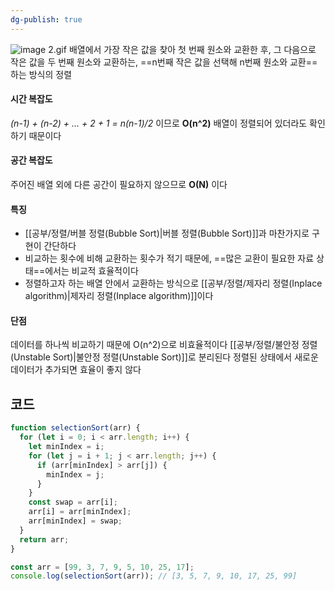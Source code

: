 ```yaml
---
dg-publish: true
---
```

![image 2.gif](/img/user/%EC%B2%A8%EB%B6%80%ED%8C%8C%EC%9D%BC/image%202.gif)
배열에서 가장 작은 값을 찾아 첫 번째 원소와 교환한 후, 그 다음으로 작은 값을 두 번째 원소와 교환하는, ==n번째 작은 값을 선택해 n번째 원소와 교환==하는 방식의 정렬


#### 시간 복잡도
*(n-1) + (n-2) + ... + 2 + 1 = n(n-1)/2* 이므로 **O(n^2)**
배열이 정렬되어 있더라도 확인하기 때문이다

#### 공간 복잡도
주어진 배열 외에 다른 공간이 필요하지 않으므로 **O(N)** 이다

#### 특징
- [[공부/정렬/버블 정렬(Bubble Sort)\|버블 정렬(Bubble Sort)]]과 마찬가지로 구현이 간단하다
- 비교하는 횟수에 비해 교환하는 횟수가 적기 때문에, ==많은 교환이 필요한 자료 상태==에서는 비교적 효율적이다
- 정렬하고자 하는 배열 안에서 교환하는 방식으로 [[공부/정렬/제자리 정렬(Inplace algorithm)\|제자리 정렬(Inplace algorithm)]]이다

#### 단점
데이터를 하나씩 비교하기 때문에 O(n^2)으로 비효율적이다
[[공부/정렬/불안정 정렬(Unstable Sort)\|불안정 정렬(Unstable Sort)]]로 분리된다
정렬된 상태에서 새로운 데이터가 추가되면 효율이 좋지 않다

## 코드
```javascript
function selectionSort(arr) {
  for (let i = 0; i < arr.length; i++) {
    let minIndex = i;
    for (let j = i + 1; j < arr.length; j++) {
      if (arr[minIndex] > arr[j]) {
        minIndex = j;
      }
    }
    const swap = arr[i];
    arr[i] = arr[minIndex];
    arr[minIndex] = swap;
  }
  return arr;
}

const arr = [99, 3, 7, 9, 5, 10, 25, 17];
console.log(selectionSort(arr)); // [3, 5, 7, 9, 10, 17, 25, 99]
```